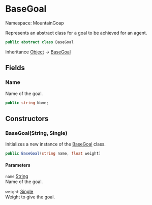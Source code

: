 # BaseGoal

Namespace: MountainGoap

Represents an abstract class for a goal to be achieved for an agent.

```csharp
public abstract class BaseGoal
```

Inheritance [Object](https://docs.microsoft.com/en-us/dotnet/api/system.object) → [BaseGoal](./mountaingoap.basegoal.md)

## Fields

### **Name**

Name of the goal.

```csharp
public string Name;
```

## Constructors

### **BaseGoal(String, Single)**

Initializes a new instance of the [BaseGoal](./mountaingoap.basegoal.md) class.

```csharp
public BaseGoal(string name, float weight)
```

#### Parameters

`name` [String](https://docs.microsoft.com/en-us/dotnet/api/system.string)<br>
Name of the goal.

`weight` [Single](https://docs.microsoft.com/en-us/dotnet/api/system.single)<br>
Weight to give the goal.
